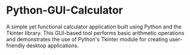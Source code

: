 # Python-GUI-Calculator
A simple yet functional calculator application built using Python and the Tkinter library. This GUI-based tool performs basic arithmetic operations and demonstrates the use of Python's Tkinter module for creating user-friendly desktop applications.
